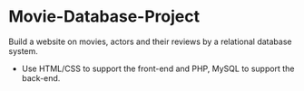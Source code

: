 # Movie-Database-Project

Build a website on movies, actors and their reviews by a relational database system.

- Use HTML/CSS to support the front-end and PHP, MySQL to support the back-end.
